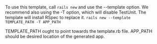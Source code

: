 To use this template, call `rails new` and use the --template option. We recommend also using the -T option, which will disable TestUnit. The template will install RSpec to replace it.
`rails new --template TEMPLATE_PATH -T APP_PATH`

TEMPLATE_PATH ought to point towards the template.rb file.
APP_PATH should be desired location of the generated app.
